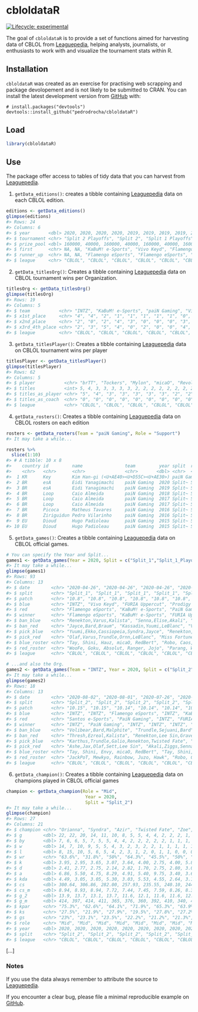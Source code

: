 
<!-- README.md is generated from README.Rmd. Please edit that file -->

# cbloldataR

<!-- badges: start -->

[![Lifecycle:
experimental](https://img.shields.io/badge/lifecycle-experimental-orange.svg)](https://www.tidyverse.org/lifecycle/#experimental)
<!-- badges: end -->

The goal of `cbloldataR` is to provide a set of functions aimed for
harvesting data of CBLOL from
[Leaguepedia](https://lol.gamepedia.com/Circuit_Brazilian_League_of_Legends),
helping analysts, journalists, or enthusiasts to work with and visualize
the tournament stats within R.

## Installation

`cbloldataR` was created as an exercise for practising web scrapping and
package devolopement and is not likely to be submitted to CRAN. You can
install the latest development version from
[GitHub](https://github.com/) with:

``` undefined
# install.packages("devtools")
devtools::install_github("pedrodrocha/cbloldataR")
```

## Load

``` r
library(cbloldataR)
```

## Use

The package offer access to tables of tidy data that you can harvest
from
[Leaguepedia](https://lol.gamepedia.com/Circuit_Brazilian_League_of_Legends).

1)  `getData_editions()`: creates a tibble containing
    [Leaguepedia](https://lol.gamepedia.com/Circuit_Brazilian_League_of_Legends)
    data on each CBLOL edition.

<!-- end list -->

``` r
editions <- getData_editions()
glimpse(editions)
#> Rows: 24
#> Columns: 6
#> $ year       <dbl> 2020, 2020, 2020, 2020, 2019, 2019, 2019, 2019, 2018, 20...
#> $ tournament <chr> "Split 2 Playoffs", "Split 2", "Split 1 Playoffs", "Spli...
#> $ prize_pool <dbl> 160000, 40000, 160000, 40000, 160000, 40000, 160000, 400...
#> $ first      <chr> NA, NA, "KaBuM! e-Sports", "Vivo Keyd", "Flamengo eSport...
#> $ runner_up  <chr> NA, NA, "Flamengo eSports", "Flamengo eSports", "INTZ", ...
#> $ league     <chr> "CBLOL", "CBLOL", "CBLOL", "CBLOL", "CBLOL", "CBLOL", "C...
```

2)  `getData_titlesOrg()`: Creates a tibble containing
    [Leaguepedia](https://lol.gamepedia.com/Circuit_Brazilian_League_of_Legends)
    data on CBLOL tournament wins per Organization.

<!-- end list -->

``` r
titlesOrg <- getData_titlesOrg()
glimpse(titlesOrg)
#> Rows: 19
#> Columns: 5
#> $ team           <chr> "INTZ", "KaBuM! e-Sports", "paiN Gaming", "Vivo Keyd...
#> $ x1st_place     <chr> "4", "4", "2", "1", "1", "1", "1", "1", "0", "0", "0...
#> $ x2nd_place     <chr> "2", "0", "2", "4", "3", "0", "0", "0", "3", "1", "0...
#> $ x3rd_4th_place <chr> "2", "3", "5", "4", "0", "2", "0", "0", "4", "0", "1...
#> $ league         <chr> "CBLOL", "CBLOL", "CBLOL", "CBLOL", "CBLOL", "CBLOL"...
```

3)  `getData_titlesPlayer()`: Creates a tibble containing
    [Leaguepedia](https://lol.gamepedia.com/Circuit_Brazilian_League_of_Legends)
    data on CBLOL tournament wins per player

<!-- end list -->

``` r
titlesPlayer <- getData_titlesPlayer()
glimpse(titlesPlayer)
#> Rows: 62
#> Columns: 5
#> $ player           <chr> "brTT", "Tockers", "Mylon", "micaO", "Revolta", "J...
#> $ titles           <int> 5, 4, 3, 3, 3, 3, 3, 2, 2, 2, 2, 2, 2, 2, 2, 2, 2,...
#> $ titles_as_player <chr> "5", "4", "3", "3", "3", "3", "3", "2", "2", "2", ...
#> $ titles_as_coach  <chr> "0", "0", "0", "0", "0", "0", "0", "0", "0", "0", ...
#> $ league           <chr> "CBLOL", "CBLOL", "CBLOL", "CBLOL", "CBLOL", "CBLO...
```

4)  `getData_rosters()`: Creates a tibble containing
    [Leaguepedia](https://lol.gamepedia.com/Circuit_Brazilian_League_of_Legends)
    data on CBLOL rosters on each edition

<!-- end list -->

``` r
rosters <- getData_rosters(Team = "paiN Gaming", Role = "Support")
#> It may take a while...

rosters %>% 
  slice(1:10)
#> # A tibble: 10 x 8
#>    country id         name                team         year split  role   league
#>    <chr>   <chr>      <chr>               <chr>       <dbl> <chr>  <chr>  <chr> 
#>  1 KR      Key        Kim Han-gi (<U+AE40><U+D55C><U+AE30>) paiN Gaming  2020 Split~ Suppo~ CBLOL 
#>  2 BR      esA        Eidi Yanagimachi    paiN Gaming  2020 Split~ Suppo~ CBLOL 
#>  3 BR      esA        Eidi Yanagimachi    paiN Gaming  2019 Split~ Suppo~ CBLOL 
#>  4 BR      Loop       Caio Almeida        paiN Gaming  2018 Split~ Suppo~ CBLOL 
#>  5 BR      Loop       Caio Almeida        paiN Gaming  2017 Split~ Suppo~ CBLOL 
#>  6 BR      Loop       Caio Almeida        paiN Gaming  2017 Split~ Suppo~ CBLOL 
#>  7 BR      Picoca     Matheus Tavares     paiN Gaming  2016 Split~ Suppo~ CBLOL 
#>  8 BR      Ziriguidun Pedro Vilarinho     paiN Gaming  2016 Split~ Suppo~ CBLOL 
#>  9 EU      Dioud      Hugo Padioleau      paiN Gaming  2015 Split~ Suppo~ CBLOL 
#> 10 EU      Dioud      Hugo Padioleau      paiN Gaming  2015 Split~ Suppo~ CBLOL
```

5)  `getData_games()`: Creates a tibble containing
    [Leaguepedia](https://lol.gamepedia.com/Circuit_Brazilian_League_of_Legends)
    data on CBLOL official games.

<!-- end list -->

``` r
# You can specify the Year and Split...
games1 <- getData_games(Year = 2020, Split = c("Split_1","Split_1_Playoffs"))
#> It may take a while...
glimpse(games1)
#> Rows: 93
#> Columns: 13
#> $ date        <chr> "2020-04-26", "2020-04-26", "2020-04-26", "2020-04-26",...
#> $ split       <chr> "Split_1", "Split_1", "Split_1", "Split_1", "Split_1", ...
#> $ patch       <chr> "10.8", "10.8", "10.8", "10.8", "10.8", "10.8", "10.8",...
#> $ blue        <chr> "INTZ", "Vivo Keyd", "FURIA Uppercut", "Prodigy Esports...
#> $ red         <chr> "Flamengo eSports", "KaBuM! e-Sports", "PaiN Gaming", "...
#> $ winner      <chr> "Flamengo eSports", "KaBuM! e-Sports", "FURIA Uppercut"...
#> $ ban_blue    <chr> "Renekton,Varus,Kalista", "Senna,Elise,Akali", "Yuumi,E...
#> $ ban_red     <chr> "Jayce,Bard,Braum", "Kassadin,Yuumi,LeBlanc", "Varus,Le...
#> $ pick_blue   <chr> "Yuumi,Ekko,Cassiopeia,Syndra,Jayce", "Renekton,Taric,B...
#> $ pick_red    <chr> "Olaf,Varus,Trundle,Ornn,LeBlanc", "Miss Fortune,Ezreal...
#> $ blue_roster <chr> "Tay, Shini, Hauz, micaO, RedBert", "Robo, Caos, NOsFer...
#> $ red_roster  <chr> "WooFe, Goku, Absolut, Ranger, Jojo", "Parang, Wiz, Tut...
#> $ league      <chr> "CBLOL", "CBLOL", "CBLOL", "CBLOL", "CBLOL", "CBLOL", "...
```

``` r
# ...and also the Org.
games2 <- getData_games(Team = "INTZ", Year = 2020, Split = c("Split_2"))
#> It may take a while...
glimpse(games2)
#> Rows: 18
#> Columns: 13
#> $ date        <chr> "2020-08-02", "2020-08-01", "2020-07-26", "2020-07-25",...
#> $ split       <chr> "Split_2", "Split_2", "Split_2", "Split_2", "Split_2", ...
#> $ patch       <chr> "10.15", "10.15", "10.14", "10.14", "10.14", "10.14", "...
#> $ blue        <chr> "INTZ", "INTZ", "Flamengo eSports", "INTZ", "KaBuM! e-S...
#> $ red         <chr> "Santos e-Sports", "PaiN Gaming", "INTZ", "FURIA Esport...
#> $ winner      <chr> "INTZ", "PaiN Gaming", "INTZ", "INTZ", "INTZ", "Vivo Ke...
#> $ ban_blue    <chr> "Volibear,Bard,Malphite", "Trundle,Sejuani,Bard", "Irel...
#> $ ban_red     <chr> "Thresh,Ezreal,Kalista", "Renekton,Lee Sin,Graves", "Le...
#> $ pick_blue   <chr> "Karthus,Trundle,Galio,Renekton,Twisted Fate", "Sett,Ol...
#> $ pick_red    <chr> "Ashe,Jax,Olaf,Sett,Lee Sin", "Akali,Ziggs,Senna,Wukong...
#> $ blue_roster <chr> "Tay, Shini, Envy, micaO, RedBert", "Tay, Shini, Envy, ...
#> $ red_roster  <chr> "JackPoT, Mewkyo, Rainbow, Juzo, Hawk", "Robo, CarioK, ...
#> $ league      <chr> "CBLOL", "CBLOL", "CBLOL", "CBLOL", "CBLOL", "CBLOL", "...
```

6)  `getData_champion()`: Creates a tibble containing
    [Leaguepedia](https://lol.gamepedia.com/Circuit_Brazilian_League_of_Legends)
    data on champions played in CBLOL official games

<!-- end list -->

``` r
champion <- getData_champion(Role = "Mid",
                              Year = 2020,
                              Split = "Split_2")
#> It may take a while...
glimpse(champion)
#> Rows: 27
#> Columns: 21
#> $ champion <chr> "Orianna", "Syndra", "Azir", "Twisted Fate", "Zoe", "LeBla...
#> $ g        <dbl> 22, 22, 20, 14, 11, 10, 8, 5, 5, 4, 4, 2, 2, 2, 1, 1, 1, 1...
#> $ by       <dbl> 7, 6, 6, 5, 7, 5, 5, 4, 4, 2, 2, 2, 2, 2, 1, 1, 1, 1, 1, 1...
#> $ w        <dbl> 14, 7, 10, 9, 5, 5, 4, 3, 2, 3, 2, 2, 1, 1, 1, 1, 1, 1, 0,...
#> $ l        <dbl> 8, 15, 10, 5, 6, 5, 4, 2, 3, 1, 2, 0, 1, 1, 0, 0, 0, 0, 1,...
#> $ wr       <chr> "63.6%", "31.8%", "50%", "64.3%", "45.5%", "50%", "50%", "...
#> $ k        <dbl> 3.95, 2.95, 3.65, 3.07, 3.64, 4.00, 2.75, 4.00, 5.80, 2.00...
#> $ d        <dbl> 2.41, 2.77, 2.75, 2.14, 2.82, 1.70, 2.75, 2.80, 3.00, 2.25...
#> $ a        <dbl> 6.86, 5.50, 4.75, 8.29, 4.91, 5.40, 9.75, 3.40, 3.60, 9.00...
#> $ kda      <dbl> 4.49, 3.05, 3.05, 5.30, 3.03, 5.53, 4.55, 2.64, 3.13, 4.89...
#> $ cs       <dbl> 300.64, 306.86, 282.00, 257.93, 235.55, 240.10, 244.63, 24...
#> $ cs_m     <dbl> 8.94, 8.93, 8.94, 7.72, 7.44, 7.45, 7.59, 8.26, 8.33, 6.88...
#> $ g_2      <dbl> 13.9, 13.7, 13.1, 13.7, 11.6, 12.1, 11.6, 11.6, 12.5, 13.2...
#> $ g_m      <dbl> 414, 397, 414, 411, 365, 376, 360, 392, 410, 340, 437, 368...
#> $ kpar     <chr> "75.3%", "62.6%", "64.1%", "71.9%", "65.3%", "63.9%", "80....
#> $ ks       <chr> "27.5%", "21.9%", "27.9%", "19.5%", "27.8%", "27.2%", "17....
#> $ gs       <chr> "23%", "23.1%", "23.5%", "22.2%", "21.2%", "21.3%", "20.5%...
#> $ role     <chr> "Mid", "Mid", "Mid", "Mid", "Mid", "Mid", "Mid", "Mid", "M...
#> $ year     <dbl> 2020, 2020, 2020, 2020, 2020, 2020, 2020, 2020, 2020, 2020...
#> $ split    <chr> "Split_2", "Split_2", "Split_2", "Split_2", "Split_2", "Sp...
#> $ league   <chr> "CBLOL", "CBLOL", "CBLOL", "CBLOL", "CBLOL", "CBLOL", "CBL...
```

\[…\]

### Notes

If you use the data always remember to attribute the source to
[Leaguepedia](https://lol.gamepedia.com/Circuit_Brazilian_League_of_Legends).

If you encounter a clear bug, please file a minimal reproducible example
on [GitHub](https://github.com/pedrodrocha/cbloldataR/issues).
